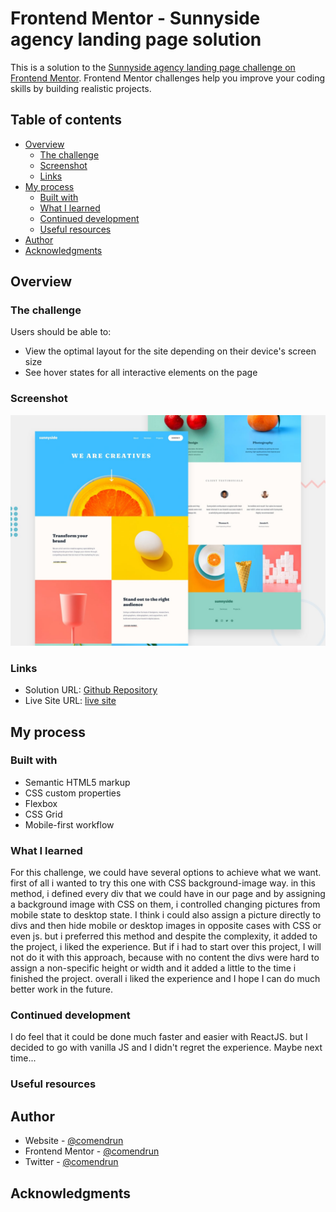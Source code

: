 # Frontend Mentor - Sunnyside agency landing page solution

This is a solution to the [Sunnyside agency landing page challenge on Frontend Mentor](https://www.frontendmentor.io/challenges/sunnyside-agency-landing-page-7yVs3B6ef). Frontend Mentor challenges help you improve your coding skills by building realistic projects.

## Table of contents

- [Overview](#overview)
  - [The challenge](#the-challenge)
  - [Screenshot](#screenshot)
  - [Links](#links)
- [My process](#my-process)
  - [Built with](#built-with)
  - [What I learned](#what-i-learned)
  - [Continued development](#continued-development)
  - [Useful resources](#useful-resources)
- [Author](#author)
- [Acknowledgments](#acknowledgments)

## Overview

### The challenge

Users should be able to:

- View the optimal layout for the site depending on their device's screen size
- See hover states for all interactive elements on the page

### Screenshot

![Desktop Preview](./Assets/design/desktop-preview.jpg)

<!-- ![Mobile Preview](./Assets/design/mobile-design.jpg) -->

### Links

- Solution URL: [Github Repository](https://github.com/comendrun/sunnyside-agency-landing-page)
- Live Site URL: [live site](https://comendrun.github.io/sunnyside-agency-landing-page/)

## My process

### Built with

- Semantic HTML5 markup
- CSS custom properties
- Flexbox
- CSS Grid
- Mobile-first workflow

### What I learned

For this challenge, we could have several options to achieve what we want. first of all i wanted to try this one with CSS background-image way. in this method, i defined every div that we could have in our page and by assigning a background image with CSS on them, i controlled changing pictures from mobile state to desktop state. I think i could also assign a picture directly to divs and then hide mobile or desktop images in opposite cases with CSS or even js. but i preferred this method and despite the complexity, it added to the project, i liked the experience. But if i had to start over this project, I will not do it with this approach, because with no content the divs were hard to assign a non-specific height or width and it added a little to the time i finished the project. overall i liked the experience and I hope I can do much better work in the future.

<!-- To see how you can add code snippets, see below:

```html
<h1>Some HTML code I'm proud of</h1>
```

```css
.proud-of-this-css {
  color: papayawhip;
}
```

```js
const proudOfThisFunc = () => {
  console.log("🎉");
};
```

If you want more help with writing markdown, we'd recommend checking out [The Markdown Guide](https://www.markdownguide.org/) to learn more.

**Note: Delete this note and the content within this section and replace with your own learnings.** -->

### Continued development

I do feel that it could be done much faster and easier with ReactJS. but I decided to go with vanilla JS and I didn't regret the experience. Maybe next time...

### Useful resources

## Author

- Website - [@comendrun](https://github.com/comendrun)
- Frontend Mentor - [@comendrun](https://www.frontendmentor.io/profile/comendrun)
- Twitter - [@comendrun](https://twitter.com/comendrun)

## Acknowledgments

